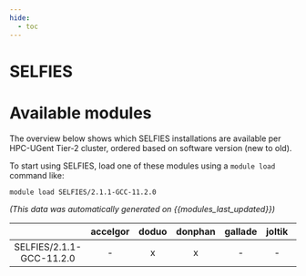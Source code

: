 ```yaml
---
hide:
  - toc
---
```


SELFIES
=======

# Available modules


The overview below shows which SELFIES installations are available per HPC-UGent Tier-2 cluster, ordered based on software version (new to old).

To start using SELFIES, load one of these modules using a `module load` command like:

```shell
module load SELFIES/2.1.1-GCC-11.2.0
```

*(This data was automatically generated on {{modules_last_updated}})*  

| |accelgor|doduo|donphan|gallade|joltik|shinx|
| :---: | :---: | :---: | :---: | :---: | :---: | :---: |
|SELFIES/2.1.1-GCC-11.2.0|-|x|x|-|-|-|
